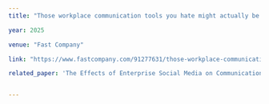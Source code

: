 ```yaml
---
title: "Those workplace communication tools you hate might actually be good for you"

year: 2025

venue: "Fast Company"

link: "https://www.fastcompany.com/91277631/those-workplace-communication-tools-you-hate-might-actually-be-good"

related_paper: 'The Effects of Enterprise Social Media on Communication Networks'


---
```


